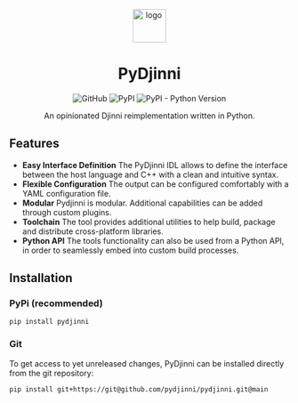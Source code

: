 <div align="center">

<img src="https://raw.githubusercontent.com/pydjinni/pydjinni/main/docs/assets/logo.png" width="60" height="60" alt="logo">

# PyDjinni


![GitHub](https://img.shields.io/github/license/pydjinni/pydjinni)
![PyPI](https://img.shields.io/pypi/v/pydjinni)
![PyPI - Python Version](https://img.shields.io/pypi/pyversions/pydjinni)

An opinionated Djinni reimplementation written in Python.

</div>



## Features

- **Easy Interface Definition** The PyDjinni IDL allows to define the interface between the host language and C++ with a clean and intuitive syntax.
- **Flexible Configuration** The output can be configured comfortably with a YAML configuration file.
- **Modular** Pydjinni is modular. Additional capabilities can be added through custom plugins.
- **Toolchain** The tool provides additional utilities to help build, package and distribute cross-platform libraries.
- **Python API** The tools functionality can also be used from a Python API, in order to seamlessly embed into custom build processes.

## Installation

### PyPi (recommended)

```shell
pip install pydjinni
```

### Git

To get access to yet unreleased changes, PyDjinni can be installed directly from the git repository:

```shell
pip install git+https://git@github.com/pydjinni/pydjinni.git@main
```

